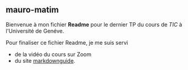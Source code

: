 ## mauro-matim

Bienvenue à mon fichier **Readme** pour le dernier TP du cours de *TIC* à l'Université de Genéve.

Pour finaliser ce fichier Readme, je me suis servi

* de la vidéo du cours sur Zoom
* du site [markdownguide](https://www.markdownguide.org>).
